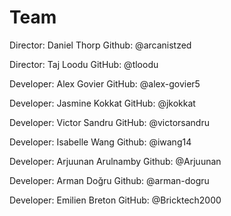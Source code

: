 # Team

Director: Daniel Thorp
Github: @arcanistzed

Director: Taj Loodu
GitHub: @tloodu

Developer: Alex Govier
GitHub: @alex-govier5

Developer: Jasmine Kokkat
GitHub: @jkokkat

Developer: Victor Sandru
GitHub: @victorsandru

Developer: Isabelle Wang
Github: @iwang14

Developer: Arjuunan Arulnamby
Github: @Arjuunan

Developer: Arman Doǧru
Github: @arman-dogru

Developer: Emilien Breton
GitHub: @Bricktech2000
